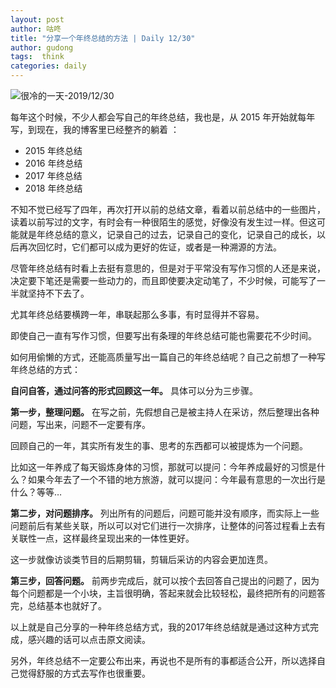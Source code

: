 ```yaml
---
layout: post
author: 咕咚
title: "分享一个年终总结的方法 | Daily 12/30"
author: gudong
tags:  think
categories: daily
---
```


![很冷的一天-2019/12/30](https://imgkr.cn-bj.ufileos.com/138e726c-900d-4c7e-809f-7262f6974baa.jpg)

每年这个时候，不少人都会写自己的年终总结，我也是，从 2015 年开始就每年写，到现在，我的博客里已经整齐的躺着 ：

* 2015 年终总结
* 2016 年终总结
* 2017 年终总结
* 2018 年终总结

不知不觉已经写了四年，再次打开以前的总结文章，看着以前总结中的一些图片，读着以前写过的文字，有时会有一种很陌生的感觉，好像没有发生过一样。但这可能就是年终总结的意义，记录自己的过去，记录自己的变化，记录自己的成长，以后再次回忆时，它们都可以成为更好的佐证，或者是一种溯源的方法。

尽管年终总结有时看上去挺有意思的，但是对于平常没有写作习惯的人还是来说，决定要下笔还是需要一些动力的，而且即使要决定动笔了，不少时候，可能写了一半就坚持不下去了。

尤其年终总结要横跨一年，串联起那么多事，有时显得并不容易。

即使自己一直有写作习惯，但要写出有条理的年终总结可能也需要花不少时间。

如何用偷懒的方式，还能高质量写出一篇自己的年终总结呢？自己之前想了一种写年终总结的方式：

**自问自答，通过问答的形式回顾这一年。** 具体可以分为三步骤。

**第一步，整理问题。** 在写之前，先假想自己是被主持人在采访，然后整理出各种问题，写出来，问题不一定要有序。

回顾自己的一年，其实所有发生的事、思考的东西都可以被提炼为一个问题。

比如这一年养成了每天锻炼身体的习惯，那就可以提问：今年养成最好的习惯是什么？如果今年去了一个不错的地方旅游，就可以提问：今年最有意思的一次出行是什么？等等…

**第二步，对问题排序。** 列出所有的问题后，问题可能并没有顺序，而实际上一些问题前后有某些关联，所以可以对它们进行一次排序，让整体的问答过程看上去有关联性一点，这样最终呈现出来的一体性更好。

这一步就像访谈类节目的后期剪辑，剪辑后采访的内容会更加连贯。

**第三步，回答问题。** 前两步完成后，就可以按个去回答自己提出的问题了，因为每个问题都是一个小块，主旨很明确，答起来就会比较轻松，最终把所有的问题答完，总结基本也就好了。

以上就是自己分享的一种年终总结方式，我的2017年终总结就是通过这种方式完成，感兴趣的话可以点击原文阅读。

另外，年终总结不一定要公布出来，再说也不是所有的事都适合公开，所以选择自己觉得舒服的方式去写作也很重要。
